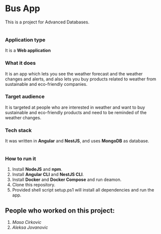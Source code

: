 # Bus App
This is a project for Advanced Databases.
<br>
<br>

### Application type
It is a **Web application** 
<br>

### What it does
It is an app which lets you see the weather forecast and the weather changes and alerts, and also lets you buy products related to weather from sustainable and eco-friendly companies.
<br>

### Target audience
It is targeted at people who are interested in weather and want to buy sustainable and eco-friendly products and need to be reminded of the weather changes.
<br>

### Tech stack
It was written in **Angular** and **NestJS**, and uses **MongoDB** as database.
<br>
<br>

### How to run it
1. Install **NodeJS** and **npm**.
2. Install **Angular CLI** and **NestJS CLI**.
3. Install **Docker** and **Docker Compose** and run deamon.
4. Clone this repository.
5. Provided shell script setup.ps1 will install all dependencies and run the app.

## People who worked on this project:
1. _Masa Cirkovic_
2. _Aleksa Jovanovic_
